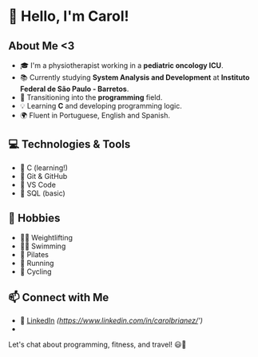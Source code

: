 # 👋 Hello, I'm Carol!

## About Me <3

- 🎓 I'm a physiotherapist working in a **pediatric oncology ICU**.
- 📚 Currently studying **System Analysis and Development** at **Instituto Federal de São Paulo - Barretos**.
- 🚀 Transitioning into the **programming** field.
- 💡 Learning **C** and developing programming logic.
- 🌍 Fluent in Portuguese, English and Spanish.

## 💻 Technologies & Tools

- 🔹 C (learning!)
- 🔹 Git & GitHub
- 🔹 VS Code
- 🔹 SQL (basic)

## 💪 Hobbies

- 🏋️‍♀️ Weightlifting
- 🏊‍♀️ Swimming
- 🧘 Pilates
- 🏃 Running
- 🚴 Cycling

## 📫 Connect with Me

- 💼 [LinkedIn](#) *(https://www.linkedin.com/in/carolbrianez/')*
- 
Let's chat about programming, fitness, and travel! 😃🚀
